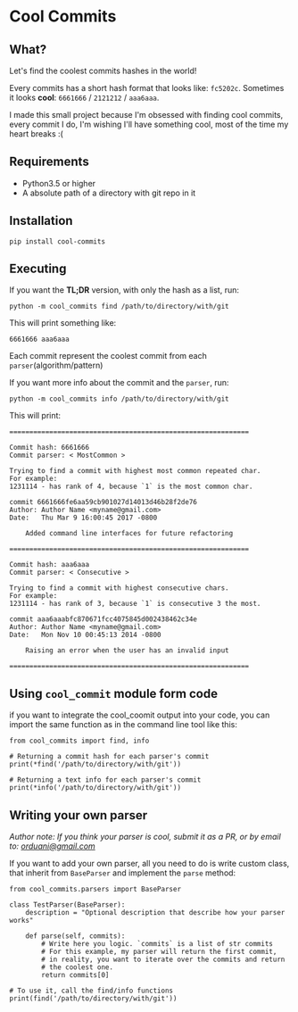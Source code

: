 # Cool Commits

## What?
Let's find the coolest commits hashes in the world!

Every commits has a short hash format that looks like: `fc5202c`.
Sometimes it looks **cool**: `6661666` / `2121212` / `aaa6aaa`.

I made this small project because I'm obsessed with finding cool commits, every commit I do,
I'm wishing I'll have something cool, most of the time my heart breaks :(

## Requirements
- Python3.5 or higher
- A absolute path of a directory with git repo in it

## Installation
`pip install cool-commits`

## Executing
If you want the **TL;DR** version, with only the hash as a list, run:

`python -m cool_commits find /path/to/directory/with/git`

This will print something like:

`6661666 aaa6aaa`

Each commit represent the coolest commit from each `parser`(algorithm/pattern)

If you want more info about the commit and the `parser`, run:

`python -m cool_commits info /path/to/directory/with/git`

This will print:
```
============================================================

Commit hash: 6661666
Commit parser: < MostCommon >

Trying to find a commit with highest most common repeated char.
For example:
1231114 - has rank of 4, because `1` is the most common char.

commit 6661666fe6aa59cb901027d14013d46b28f2de76
Author: Author Name <myname@gmail.com>
Date:   Thu Mar 9 16:00:45 2017 -0800

    Added command line interfaces for future refactoring

============================================================

Commit hash: aaa6aaa
Commit parser: < Consecutive >

Trying to find a commit with highest consecutive chars.
For example:
1231114 - has rank of 3, because `1` is consecutive 3 the most.

commit aaa6aaabfc870671fcc4075845d002438462c34e
Author: Author Name <myname@gmail.com>
Date:   Mon Nov 10 00:45:13 2014 -0800

    Raising an error when the user has an invalid input

============================================================
```
## Using `cool_commit` module form code
if you want to integrate the cool_coomit output into your code, you can import the same function as in the command line tool like this:
```
from cool_commits import find, info

# Returning a commit hash for each parser's commit
print(*find('/path/to/directory/with/git'))

# Returning a text info for each parser's commit
print(*info('/path/to/directory/with/git'))
```

## Writing your own parser
*Author note: If you think your parser is cool, submit it as a PR, or by email to: orduani@gmail.com*

If you want to add your own parser, all you need to do is write custom class, that inherit from `BaseParser`  and implement the `parse` method:
```
from cool_commits.parsers import BaseParser

class TestParser(BaseParser):
    description = "Optional description that describe how your parser works"
    
    def parse(self, commits):
        # Write here you logic. `commits` is a list of str commits
        # For this example, my parser will return the first commit,
        # in reality, you want to iterate over the commits and return
        # the coolest one.
        return commits[0]
        
# To use it, call the find/info functions
print(find('/path/to/directory/with/git'))
```
